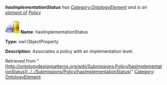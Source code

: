 ___hasImplementationStatus__ has [Category:OntologyElement](../../Category/OntologyElement "Category:OntologyElement") and is an [element of](../../Property/ElementOf "Property:ElementOf") [Policy](../../Submissions/Policy "Submissions:Policy")_


  




[![ObjectProperty](../../images/thumb/c/c3/ObjectProperty.gif/45px-ObjectProperty.gif)](../../Image/ObjectProperty.gif "ObjectProperty")
__Name__: hasImplementationStatus 


__Type:__ owl:ObjectProperty 


__Description__: Associates a policy with an implementation level. 





Retrieved from "[http://ontologydesignpatterns.org/wiki/Submissions:Policy/hasImplementationStatus](../../Submissions/Policy/hasImplementationStatus)"
 [Category](http://ontologydesignpatterns.org/wiki/Special:Categories "Special:Categories"): [OntologyElement](../../Category/OntologyElement "Category:OntologyElement")